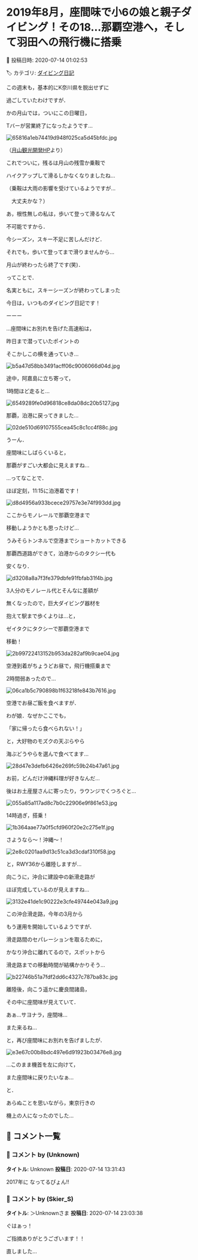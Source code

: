 # 2019年8月，座間味で小6の娘と親子ダイビング！その18…那覇空港へ，そして羽田への飛行機に搭乗

📅 投稿日時: 2020-07-14 01:02:53

🏷️ カテゴリ: [ダイビング日記](ce3a7a8d424d112fce83ee85c81a0e344.md)

この週末も，基本的にK奈川県を脱出せずに


過ごしていたわけですが．





かの月山では，ついにこの日曜日，


Tバーが営業終了になったようです…







![65816a1eb74419d948f025ca5d45bfdc.jpg](images/65816a1eb74419d948f025ca5d45bfdc.jpg)




（[月山観光開発HP](https://gassankanko.jp/honjitu/2020-07-13/)より）





これでついに，残るは月山の残雪か乗鞍で


ハイクアップして滑るしかなくなりましたね…


（乗鞍は大雨の影響を受けているようですが…


　大丈夫かな？）





あ，根性無しの私は，歩いて登って滑るなんて


不可能ですから．


今シーズン，スキー不足に苦しんだけど．


それでも，歩いて登ってまで滑りませんから…


月山が終わったら終了です(笑)．





ってことで．


名実ともに，スキーシーズンが終わってしまった


今日は，いつものダイビング日記です！


ーーー





…座間味にお別れを告げた高速船は，


昨日まで潜っていたポイントの


そこかしこの横を通っていき…




![b5a47d58bb3491acff06c9006066d04d.jpg](images/b5a47d58bb3491acff06c9006066d04d.jpg)




途中，阿嘉島に立ち寄って，


1時間ほど走ると…




![6549289fe0d96818ce8da08dc20b5127.jpg](images/6549289fe0d96818ce8da08dc20b5127.jpg)




那覇，泊港に戻ってきました…




![02de510d69107555cea45c8c1cc4f88c.jpg](images/02de510d69107555cea45c8c1cc4f88c.jpg)




うーん．


座間味にしばらくいると，


那覇がすごい大都会に見えますね…





…ってなことで．


ほぼ定刻，11:15に泊港着です！




![d8d4956a933bcece29757e3e74f993dd.jpg](images/d8d4956a933bcece29757e3e74f993dd.jpg)







ここからモノレールで那覇空港まで


移動しようかとも思ったけど…


うみそらトンネルで空港までショートカットできる


那覇西道路ができて，泊港からのタクシー代も


安くなり．




![d3208a8a7f3fe379dbfe91fbfab31f4b.jpg](images/d3208a8a7f3fe379dbfe91fbfab31f4b.jpg)




3人分のモノレール代とそんなに差額が


無くなったので，巨大ダイビング器材を


抱えて駅まで歩くよりは…と，


ゼイタクにタクシーで那覇空港まで


移動！




![2b99722413152b953da282af9b9cae04.jpg](images/2b99722413152b953da282af9b9cae04.jpg)




空港到着がちょうどお昼で，飛行機搭乗まで


2時間弱あったので…




![06ca1b5c790898b1f63218fe843b7616.jpg](images/06ca1b5c790898b1f63218fe843b7616.jpg)




空港でお昼ご飯を食べますが．


わが娘．なぜかここでも，


「家に帰ったら食べられない！」


と，大好物のモズクの天ぷらやら


海ぶどうやらを選んで食べてます…




![28d47e3defb6426e269fc59b24b47a61.jpg](images/28d47e3defb6426e269fc59b24b47a61.jpg)




お前，どんだけ沖縄料理が好きなんだ…





後はお土産屋さんに寄ったり，ラウンジでくつろぐと…




![055a85a117ad8c7b0c22906e9f861e53.jpg](images/055a85a117ad8c7b0c22906e9f861e53.jpg)







14時過ぎ，搭乗！




![1b364aae77a0f5cfd960f20e2c275e1f.jpg](images/1b364aae77a0f5cfd960f20e2c275e1f.jpg)




さようなら～！沖縄～！




![2e8c0201aa9d13c51ca3d3cdaf310f58.jpg](images/2e8c0201aa9d13c51ca3d3cdaf310f58.jpg)




と，RWY36から離陸しますが…


向こうに，沖合に建設中の新滑走路が


ほぼ完成しているのが見えますね…




![3132e41de1c90222e3cfe49744e043a9.jpg](images/3132e41de1c90222e3cfe49744e043a9.jpg)




この沖合滑走路，今年の3月から


もう運用を開始しているようですが．


滑走路間のセパレーションを取るために，


かなり沖合に離れてるので，スポットから


滑走路までの移動時間が結構かかりそう…




![b22746b51a7fdf2dd6c4327c787ba83c.jpg](images/b22746b51a7fdf2dd6c4327c787ba83c.jpg)







離陸後，向こう遥かに慶良間諸島，


その中に座間味が見えていて．


あぁ…サヨナラ，座間味…


また来るね…


と，再び座間味にお別れを告げましたが．




![e3e67c00b8bdc497e6d91923b03476e8.jpg](images/e3e67c00b8bdc497e6d91923b03476e8.jpg)







…このまま機首を左に向けて，


また座間味に戻りたいなぁ…


と．


あらぬことを思いながら，東京行きの


機上の人になったのでした…

## 💬 コメント一覧

### 💬 コメント by (Unknown)
**タイトル**: Unknown
**投稿日**: 2020-07-14 13:31:43

2017年に なってるぴょん‼️

### 💬 コメント by (Skier_S)
**タイトル**: ＞Unknownさま
**投稿日**: 2020-07-14 23:03:38

ぐはぁっ！

ご指摘ありがとうございます！！

直しました…

